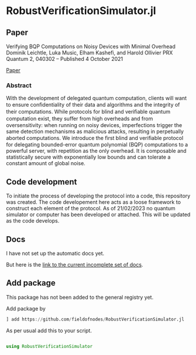 # RobustVerificationSimulator.jl

## Paper

Verifying BQP Computations on Noisy Devices with Minimal Overhead
Dominik Leichtle, Luka Music, Elham Kashefi, and Harold Ollivier
PRX Quantum 2, 040302 – Published 4 October 2021

[Paper](https://journals.aps.org/prxquantum/abstract/10.1103/PRXQuantum.2.040302)

### Abstract

With the development of delegated quantum computation, clients will want to ensure conﬁdentiality of their data and algorithms and the integrity of their computations. While protocols for blind and veriﬁable quantum computation exist, they suﬀer from high overheads and from oversensitivity: when running on noisy devices, imperfections trigger the same detection mechanisms as malicious attacks, resulting in perpetually aborted computations. We introduce the ﬁrst blind and veriﬁable protocol for delegating bounded-error quantum polynomial (BQP) computations to a powerful server, with repetition as the only overhead. It is composable and statistically secure with exponentially low bounds and can tolerate a constant amount of global noise.

## Code development

To initiate the process of developing the protocol into a code, this repository was created. The code developement here acts as a loose framework to construct each element of the protocol. As of 21/02/2023 no quantum simulator or computer has been developed or attached. This will be updated as the code develops.


## Docs

I have not set up the automatic docs yet.

But here is the [link to the current incomplete set of docs](https://fieldofnodes.github.io/RobustVerificationSimulator.jl/).

## Add package

This package has not been added to the general registry yet.

Add package by

```julia
] add https://github.com/fieldofnodes/RobustVerificationSimulator.jl
```

As per usual add this to your script.

```julia

using RobustVerificationSimulator

```

